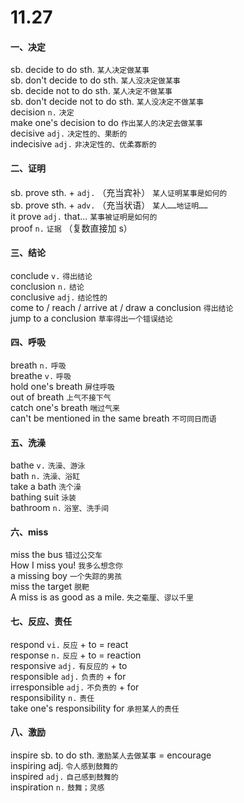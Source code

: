 # 11.27

#### 一、决定

sb. decide to do sth. `某人决定做某事`  
sb. don't decide to do sth. `某人没决定做某事`  
sb. decide not to do sth. `某人决定不做某事`  
sb. don't decide not to do sth. `某人没决定不做某事`  
decision `n.` `决定`  
make one's decision to do `作出某人的决定去做某事`  
decisive `adj.` `决定性的、果断的`  
indecisive `adj.` `非决定性的、优柔寡断的`  

#### 二、证明

sb. prove sth. + `adj.` （充当宾补） `某人证明某事是如何的`  
sb. prove sth. + `adv.` （充当状语） `某人……地证明……`  
it prove `adj.` that... `某事被证明是如何的`  
proof `n.` `证据` （复数直接加 s）  

#### 三、结论

conclude `v.` `得出结论`  
conclusion `n.` `结论`  
conclusive `adj.` `结论性的`  
come to / reach / arrive at / draw a conclusion `得出结论`  
jump to a conclusion `草率得出一个错误结论`  

#### 四、呼吸

breath `n.` `呼吸`  
breathe `v.` `呼吸`  
hold one's breath `屏住呼吸`  
out of breath `上气不接下气`  
catch one's breath `喘过气来`  
can't be mentioned in the same breath `不可同日而语`  

#### 五、洗澡

bathe `v.` `洗澡、游泳`  
bath `n.` `洗澡、浴缸`  
take a bath `洗个澡`  
bathing suit `泳装`  
bathroom `n.` `浴室、洗手间`  

#### 六、miss

miss the bus `错过公交车`  
How I miss you! `我多么想念你`  
a missing boy `一个失踪的男孩`  
miss the target `脱靶`  
A miss is as good as a mile. `失之毫厘、谬以千里`  

#### 七、反应、责任

respond `vi.` `反应` + to = react  
response `n.` `反应` + to = reaction  
responsive `adj.` `有反应的` + to  
responsible `adj.` `负责的` + for  
irresponsible `adj.` `不负责的` + for  
responsibility `n.` `责任`  
take one's responsibility for `承担某人的责任`  

#### 八、激励

inspire sb. to do sth. `激励某人去做某事` = encourage  
inspiring adj. `令人感到鼓舞的`  
inspired `adj.` `自己感到鼓舞的`  
inspiration `n.` `鼓舞；灵感`  
